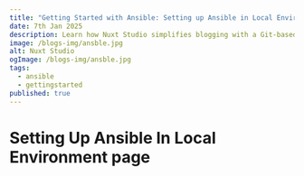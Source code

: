 ```yaml
---
title: "Getting Started with Ansible: Setting up Ansible in Local Environment"
date: 7th Jan 2025
description: Learn how Nuxt Studio simplifies blogging with a Git-based CMS
image: /blogs-img/ansble.jpg
alt: Nuxt Studio
ogImage: /blogs-img/ansble.jpg
tags:
  - ansible
  - gettingstarted
published: true
---
```


# Setting Up Ansible In Local Environment page
